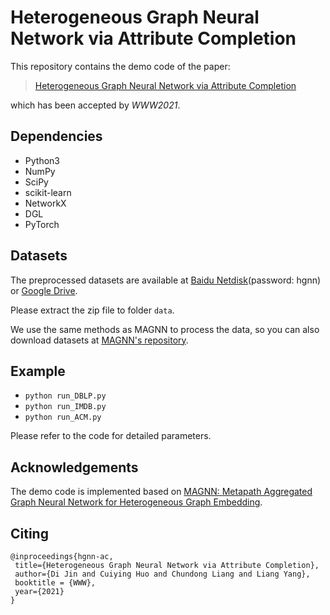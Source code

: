 # Heterogeneous Graph Neural Network via Attribute Completion
This repository contains the demo code of the paper:
>[Heterogeneous Graph Neural Network via Attribute Completion](https://camps.aptaracorp.com/ACM_PMS/PMS/ACM/WWW21/129/450f1572-6b1a-11eb-8d84-166a08e17233/OUT/www21-129.pdf)

which has been accepted by *WWW2021*.
## Dependencies
* Python3
* NumPy
* SciPy
* scikit-learn
* NetworkX
* DGL
* PyTorch
## Datasets
The preprocessed datasets are available at [Baidu Netdisk](https://pan.baidu.com/s/1teLcrdVxrE1YQVU14sRJyw)(password: hgnn) or [Google Drive](https://drive.google.com/file/d/1PqUjvSViICa8yOszqDrw-j96hXVJ0MHR/view?usp=sharing).

Please extract the zip file to folder `data`.

We use the same methods as MAGNN to process the data, so you can also download datasets at [MAGNN's repository](https://github.com/cynricfu/MAGNN).
## Example
* `python run_DBLP.py`
* `python run_IMDB.py`
* `python run_ACM.py`

Please refer to the code for detailed parameters.
## Acknowledgements
The demo code is implemented based on [MAGNN: Metapath Aggregated Graph Neural Network for Heterogeneous Graph Embedding](https://github.com/cynricfu/MAGNN).
## Citing
    @inproceedings{hgnn-ac,
     title={Heterogeneous Graph Neural Network via Attribute Completion},
     author={Di Jin and Cuiying Huo and Chundong Liang and Liang Yang},
     booktitle = {WWW},
     year={2021}
    }
